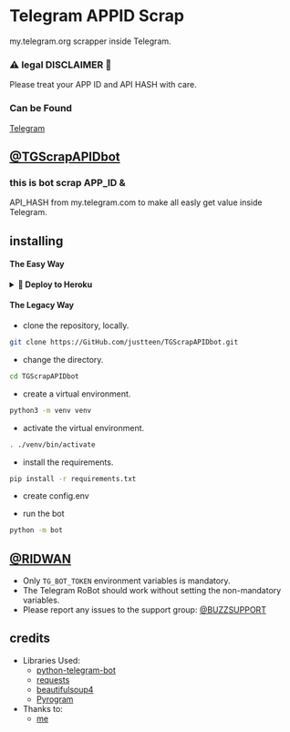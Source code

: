 # Telegram APPID Scrap

my.telegram.org scrapper inside Telegram.

### ⚠ legal DISCLAIMER 🚸
Please treat your APP ID and API HASH with care.

### Can be Found
[Telegram](https://telegram.dog/TGScrapAPIDbot)

## [@TGScrapAPIDbot](https://telegram.dog/TGScrapAPIDbot)

### this is bot scrap APP_ID &
 API_HASH from my.telegram.com to make all easly get value inside Telegram.

## installing

#### The Easy Way

<details>
<summary><b>🔗 Deploy to Heroku</b></summary>


    
<h4>Click the button below to deploy Yukki on Heroku!</h4>    
<p><a href="https://heroku.com/deploy?template=https://github.com/justteen/TGScrapAPIDbot"><img src="https://img.shields.io/badge/Deploy%20To%20Heroku-blueviolet?style=for-the-badge&logo=heroku" width="200""/></a></p>
    
</details>

#### The Legacy Way

- clone the repository, locally.
```sh
git clone https://GitHub.com/justteen/TGScrapAPIDbot.git
```

- change the directory.
```sh
cd TGScrapAPIDbot
```

- create a virtual environment.
```sh
python3 -m venv venv
```

- activate the virtual environment.
```sh
. ./venv/bin/activate
```

- install the requirements.
```sh
pip install -r requirements.txt
```

- create config.env

- run the bot
```sh
python -m bot
```

## [@RIDWAN](https://telegram.dog/psycho_syridwan)

- Only `TG_BOT_TOKEN` environment variables is mandatory.
- The Telegram RoBot should work without setting the non-mandatory variables.
- Please report any issues to the support group: [@BUZZSUPPORT](https://telegram.dog/buzzsupport)


## credits

- Libraries Used:
  - [python-telegram-bot](https://github.com/python-telegram-bot/python-telegram-bot)
  - [requests](https://github.com/psf/requests)
  - [beautifulsoup4](https://pypi.org/project/beautifulsoup4)
  - [Pyrogram](https://github.com/pyrogram/pyrogram)
- Thanks to:
  - [me](https://t.me/psycho_syridwan)

